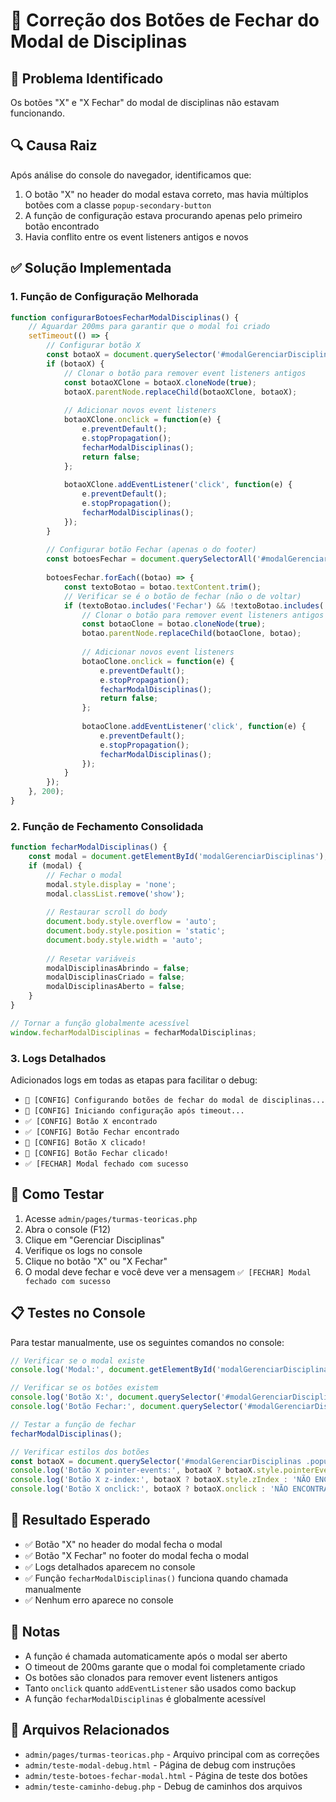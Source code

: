 # 🔧 Correção dos Botões de Fechar do Modal de Disciplinas

## 🐛 Problema Identificado

Os botões "X" e "X Fechar" do modal de disciplinas não estavam funcionando.

## 🔍 Causa Raiz

Após análise do console do navegador, identificamos que:

1. O botão "X" no header do modal estava correto, mas havia múltiplos botões com a classe `popup-secondary-button`
2. A função de configuração estava procurando apenas pelo primeiro botão encontrado
3. Havia conflito entre os event listeners antigos e novos

## ✅ Solução Implementada

### 1. Função de Configuração Melhorada

```javascript
function configurarBotoesFecharModalDisciplinas() {
    // Aguardar 200ms para garantir que o modal foi criado
    setTimeout(() => {
        // Configurar botão X
        const botaoX = document.querySelector('#modalGerenciarDisciplinas .popup-modal-close');
        if (botaoX) {
            // Clonar o botão para remover event listeners antigos
            const botaoXClone = botaoX.cloneNode(true);
            botaoX.parentNode.replaceChild(botaoXClone, botaoX);
            
            // Adicionar novos event listeners
            botaoXClone.onclick = function(e) {
                e.preventDefault();
                e.stopPropagation();
                fecharModalDisciplinas();
                return false;
            };
            
            botaoXClone.addEventListener('click', function(e) {
                e.preventDefault();
                e.stopPropagation();
                fecharModalDisciplinas();
            });
        }
        
        // Configurar botão Fechar (apenas o do footer)
        const botoesFechar = document.querySelectorAll('#modalGerenciarDisciplinas .popup-secondary-button');
        
        botoesFechar.forEach((botao) => {
            const textoBotao = botao.textContent.trim();
            // Verificar se é o botão de fechar (não o de voltar)
            if (textoBotao.includes('Fechar') && !textoBotao.includes('Voltar')) {
                // Clonar o botão para remover event listeners antigos
                const botaoClone = botao.cloneNode(true);
                botao.parentNode.replaceChild(botaoClone, botao);
                
                // Adicionar novos event listeners
                botaoClone.onclick = function(e) {
                    e.preventDefault();
                    e.stopPropagation();
                    fecharModalDisciplinas();
                    return false;
                };
                
                botaoClone.addEventListener('click', function(e) {
                    e.preventDefault();
                    e.stopPropagation();
                    fecharModalDisciplinas();
                });
            }
        });
    }, 200);
}
```

### 2. Função de Fechamento Consolidada

```javascript
function fecharModalDisciplinas() {
    const modal = document.getElementById('modalGerenciarDisciplinas');
    if (modal) {
        // Fechar o modal
        modal.style.display = 'none';
        modal.classList.remove('show');
        
        // Restaurar scroll do body
        document.body.style.overflow = 'auto';
        document.body.style.position = 'static';
        document.body.style.width = 'auto';
        
        // Resetar variáveis
        modalDisciplinasAbrindo = false;
        modalDisciplinasCriado = false;
        modalDisciplinasAberto = false;
    }
}

// Tornar a função globalmente acessível
window.fecharModalDisciplinas = fecharModalDisciplinas;
```

### 3. Logs Detalhados

Adicionados logs em todas as etapas para facilitar o debug:
- `🔧 [CONFIG] Configurando botões de fechar do modal de disciplinas...`
- `🔧 [CONFIG] Iniciando configuração após timeout...`
- `✅ [CONFIG] Botão X encontrado`
- `✅ [CONFIG] Botão Fechar encontrado`
- `🔧 [CONFIG] Botão X clicado!`
- `🔧 [CONFIG] Botão Fechar clicado!`
- `✅ [FECHAR] Modal fechado com sucesso`

## 🧪 Como Testar

1. Acesse `admin/pages/turmas-teoricas.php`
2. Abra o console (F12)
3. Clique em "Gerenciar Disciplinas"
4. Verifique os logs no console
5. Clique no botão "X" ou "X Fechar"
6. O modal deve fechar e você deve ver a mensagem `✅ [FECHAR] Modal fechado com sucesso`

## 📋 Testes no Console

Para testar manualmente, use os seguintes comandos no console:

```javascript
// Verificar se o modal existe
console.log('Modal:', document.getElementById('modalGerenciarDisciplinas'));

// Verificar se os botões existem
console.log('Botão X:', document.querySelector('#modalGerenciarDisciplinas .popup-modal-close'));
console.log('Botão Fechar:', document.querySelector('#modalGerenciarDisciplinas .popup-secondary-button'));

// Testar a função de fechar
fecharModalDisciplinas();

// Verificar estilos dos botões
const botaoX = document.querySelector('#modalGerenciarDisciplinas .popup-modal-close');
console.log('Botão X pointer-events:', botaoX ? botaoX.style.pointerEvents : 'NÃO ENCONTRADO');
console.log('Botão X z-index:', botaoX ? botaoX.style.zIndex : 'NÃO ENCONTRADO');
console.log('Botão X onclick:', botaoX ? botaoX.onclick : 'NÃO ENCONTRADO');
```

## 🎯 Resultado Esperado

- ✅ Botão "X" no header do modal fecha o modal
- ✅ Botão "X Fechar" no footer do modal fecha o modal
- ✅ Logs detalhados aparecem no console
- ✅ Função `fecharModalDisciplinas()` funciona quando chamada manualmente
- ✅ Nenhum erro aparece no console

## 📝 Notas

- A função é chamada automaticamente após o modal ser aberto
- O timeout de 200ms garante que o modal foi completamente criado
- Os botões são clonados para remover event listeners antigos
- Tanto `onclick` quanto `addEventListener` são usados como backup
- A função `fecharModalDisciplinas` é globalmente acessível

## 🔗 Arquivos Relacionados

- `admin/pages/turmas-teoricas.php` - Arquivo principal com as correções
- `admin/teste-modal-debug.html` - Página de debug com instruções
- `admin/teste-botoes-fechar-modal.html` - Página de teste dos botões
- `admin/teste-caminho-debug.php` - Debug de caminhos dos arquivos

